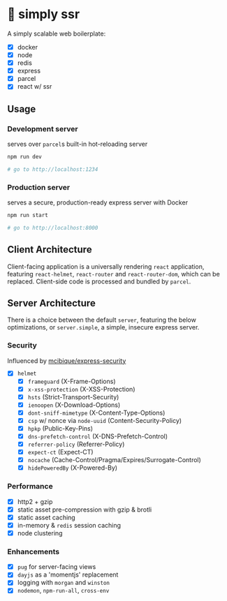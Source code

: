 # 🔭 simply ssr

A simply scalable web boilerplate:

- [x] docker
- [x] node
- [x] redis
- [x] express
- [x] parcel
- [x] react w/ ssr

## Usage

### Development server

serves over `parcel`s built-in hot-reloading server

```sh
npm run dev

# go to http://localhost:1234
```

### Production server

serves a secure, production-ready express server with Docker

```sh
npm run start

# go to http://localhost:8000
```

## Client Architecture

Client-facing application is a universally rendering `react` application, featuring `react-helmet`, `react-router` and `react-router-dom`, which can be replaced. Client-side code is processed and bundled by `parcel`.

## Server Architecture

There is a choice between the default `server`, featuring the below optimizations, or `server.simple`, a simple, insecure express server.

### Security

Influenced by [mcibique/express-security](https://github.com/mcibique/express-security)

- [x] `helmet`
  - [x] `frameguard` (X-Frame-Options)
  - [x] `x-xss-protection` (X-XSS-Protection)
  - [x] `hsts` (Strict-Transport-Security)
  - [x] `ienoopen` (X-Download-Options)
  - [x] `dont-sniff-mimetype` (X-Content-Type-Options)
  - [x] `csp` w/ nonce via `node-uuid` (Content-Security-Policy)
  - [x] `hpkp` (Public-Key-Pins)
  - [x] `dns-prefetch-control` (X-DNS-Prefetch-Control)
  - [x] `referrer-policy` (Referrer-Policy)
  - [x] `expect-ct` (Expect-CT)
  - [x] `nocache` (Cache-Control/Pragma/Expires/Surrogate-Control)
  - [x] `hidePoweredBy` (X-Powered-By)

### Performance

- [x] http2 + gzip
- [x] static asset pre-compression with gzip & brotli
- [x] static asset caching
- [x] in-memory & `redis` session caching
- [x] node clustering

### Enhancements

- [x] `pug` for server-facing views
- [x] `dayjs` as a 'momentjs' replacement
- [x] logging with `morgan` and `winston`
- [x] `nodemon`, `npm-run-all`, `cross-env`
